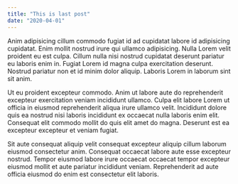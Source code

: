 ```yaml
---
title: "This is last post"
date: "2020-04-01"
---
```


Anim adipisicing cillum commodo fugiat id ad cupidatat labore id adipisicing cupidatat. Enim mollit nostrud irure qui ullamco adipisicing. Nulla Lorem velit proident eu est culpa. Cillum nulla nisi nostrud cupidatat deserunt pariatur eu laboris enim in. Fugiat Lorem id magna culpa exercitation deserunt. Nostrud pariatur non et id minim dolor aliquip. Laboris Lorem in laborum sint sit anim.

Ut eu proident excepteur commodo. Anim ut labore aute do reprehenderit excepteur exercitation veniam incididunt ullamco. Culpa elit labore Lorem ut officia in eiusmod reprehenderit aliqua irure ullamco velit. Incididunt dolore quis ea nostrud nisi laboris incididunt ex occaecat nulla laboris enim elit. Consequat elit commodo mollit do quis elit amet do magna. Deserunt est ea excepteur excepteur et veniam fugiat.

Sit aute consequat aliquip velit consequat excepteur aliquip cillum laborum eiusmod consectetur anim. Consequat occaecat labore aute esse excepteur nostrud. Tempor eiusmod labore irure occaecat occaecat tempor excepteur eiusmod mollit et aute pariatur incididunt veniam. Reprehenderit ad aute officia eiusmod do enim est consectetur elit laboris.